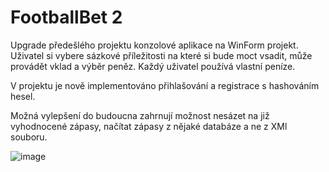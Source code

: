 <h1>FootballBet 2</h1>

<p>Upgrade předešlého projektu konzolové aplikace na WinForm projekt. Uživatel si vybere sázkové příležitosti na které si bude moct vsadit, může provádět vklad a výběr peněz. Každý uživatel používá vlastní peníze.</p>

<p>V projektu je nově implementováno přihlašování a registrace s hashováním hesel.</p>

<p>Možná vylepšení do budoucna zahrnují možnost nesázet na již vyhodnocené zápasy, načítat zápasy z nějaké databáze a ne z XMl souboru.</p>

![image](https://github.com/user-attachments/assets/6917eb88-90b8-47c4-9e48-3d1907c1331a)

